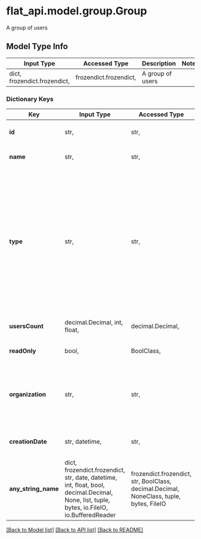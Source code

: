 # flat_api.model.group.Group

A group of users

## Model Type Info
Input Type | Accessed Type | Description | Notes
------------ | ------------- | ------------- | -------------
dict, frozendict.frozendict,  | frozendict.frozendict,  | A group of users | 

### Dictionary Keys
Key | Input Type | Accessed Type | Description | Notes
------------ | ------------- | ------------- | ------------- | -------------
**id** | str,  | str,  | The unique identifier of the group | [optional] 
**name** | str,  | str,  | The display name of the group | [optional] 
**type** | str,  | str,  | The type of the group: * &#x60;generic&#x60;: A group created by a Flat user * &#x60;classTeachers&#x60;: A group created automaticaly by Flat that contains   the teachers of a class * &#x60;classStudents&#x60;: A group created automaticaly by Flat that contains   the studnets of a class  | [optional] must be one of ["generic", "classTeachers", "classStudents", ] 
**usersCount** | decimal.Decimal, int, float,  | decimal.Decimal,  | The number of users in this group | [optional] 
**readOnly** | bool,  | BoolClass,  | &#x60;True&#x60; if the group is set in read-only  | [optional] 
**organization** | str,  | str,  | If the group is related to an organization, this field will contain the unique identifier of the organization  | [optional] 
**creationDate** | str, datetime,  | str,  | The creation date of the group | [optional] value must conform to RFC-3339 date-time
**any_string_name** | dict, frozendict.frozendict, str, date, datetime, int, float, bool, decimal.Decimal, None, list, tuple, bytes, io.FileIO, io.BufferedReader | frozendict.frozendict, str, BoolClass, decimal.Decimal, NoneClass, tuple, bytes, FileIO | any string name can be used but the value must be the correct type | [optional]

[[Back to Model list]](../../README.md#documentation-for-models) [[Back to API list]](../../README.md#documentation-for-api-endpoints) [[Back to README]](../../README.md)

